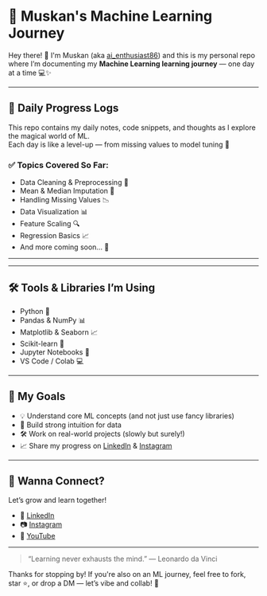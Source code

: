 # 🌟 Muskan's Machine Learning Journey

Hey there! 👋 I'm Muskan (aka [ai_enthusiast86](https://github.com/ai-enthusiast86)) and this is my personal repo where I’m documenting my **Machine Learning learning journey** — one day at a time 💻✨

---

## 📅 Daily Progress Logs

This repo contains my daily notes, code snippets, and thoughts as I explore the magical world of ML.  
Each day is like a level-up — from missing values to model tuning 💪

### ✅ Topics Covered So Far:
- Data Cleaning & Preprocessing 🧼
- Mean & Median Imputation 🧮
- Handling Missing Values 📉
- Data Visualization 📊
- Feature Scaling 🔍
- Regression Basics 📈
- And more coming soon... 🚀

---


---

## 🛠 Tools & Libraries I’m Using

- Python 🐍
- Pandas & NumPy 📊
- Matplotlib & Seaborn 📈
- Scikit-learn 🤖
- Jupyter Notebooks 📓
- VS Code / Colab 💻

---

## 📌 My Goals

- 💡 Understand core ML concepts (and not just use fancy libraries)
- 🧠 Build strong intuition for data
- 🛠️ Work on real-world projects (slowly but surely!)
- 📈 Share my progress on [LinkedIn](https://www.linkedin.com/in/muskan-tariq-095a50282) & [Instagram](https://www.instagram.com/ai_enthusiast86)

---

## 📣 Wanna Connect?

Let’s grow and learn together!

- 🔗 [LinkedIn](https://www.linkedin.com/in/muskan-tariq-095a50282)
- 📷 [Instagram](https://www.instagram.com/ai_enthusiast86)
- 🧠 [YouTube](https://www.youtube.com/@ai_enthusiast86?si=bYV1AgkBoCMVUBiK)

---

> “Learning never exhausts the mind.” — Leonardo da Vinci

Thanks for stopping by! If you're also on an ML journey, feel free to fork, star ⭐, or drop a DM — let’s vibe and collab! 💬
